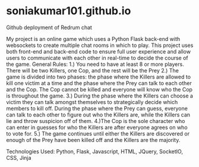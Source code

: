 # soniakumar101.github.io
Github deployment of Redrum chat

My project is an online game which uses a Python Flask back-end with websockets to create multiple chat rooms in which to play. This project uses both front-end and back-end code to ensure full user experience and allow users to communicate with each other in real-time to decide the course of the game. General Rules: 1.) You need to have at least 8 or more players. There will be two Killers, one Cop, and the rest will be the Prey 2.) The game is divided into two phases: the phase where the Killers are allowed to kill one victim at a time and the phase where the Prey can talk to each other and the Cop. The Cop cannot be killed and everyone will know who the Cop is throughout the game. 3.) During the phase where the Killers can choose a victim they can talk amongst themselves to strategically decide which members to kill off. During the phase where the Prey can guess, everyone can talk to each other to figure out who the Killers are, while the Killers can lie and throw suspicion off of them. 4.)The Cop is the sole character who can enter in guesses for who the Killers are after everyone agrees on who to vote for. 5.) The game continues until either the Killers are discovered or enough of the Prey have been killed off and the Killers are the majority. 

Technologies Used:
Python, Flask, Javascript, HTML, JQuery, SocketIO, CSS, Jinja

